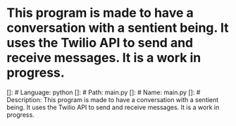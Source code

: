 # This program is made to have a conversation with a sentient being. It uses the Twilio API to send and receive messages. It is a work in progress.
[]: # Language: python
[]: # Path: main.py
[]: # Name: main.py
[]: # Description: This program is made to have a conversation with a sentient being. It uses the Twilio API to send and receive messages. It is a work in progress.

